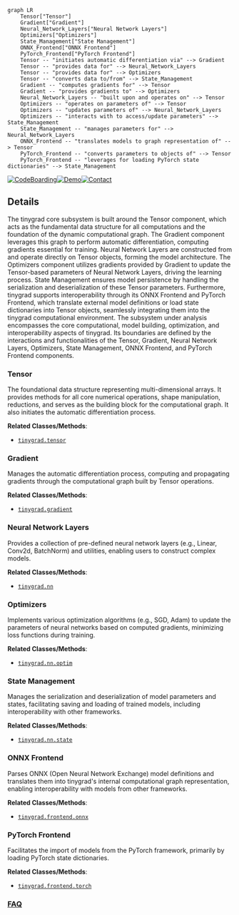 ```mermaid
graph LR
    Tensor["Tensor"]
    Gradient["Gradient"]
    Neural_Network_Layers["Neural Network Layers"]
    Optimizers["Optimizers"]
    State_Management["State Management"]
    ONNX_Frontend["ONNX Frontend"]
    PyTorch_Frontend["PyTorch Frontend"]
    Tensor -- "initiates automatic differentiation via" --> Gradient
    Tensor -- "provides data for" --> Neural_Network_Layers
    Tensor -- "provides data for" --> Optimizers
    Tensor -- "converts data to/from" --> State_Management
    Gradient -- "computes gradients for" --> Tensor
    Gradient -- "provides gradients to" --> Optimizers
    Neural_Network_Layers -- "built upon and operates on" --> Tensor
    Optimizers -- "operates on parameters of" --> Tensor
    Optimizers -- "updates parameters of" --> Neural_Network_Layers
    Optimizers -- "interacts with to access/update parameters" --> State_Management
    State_Management -- "manages parameters for" --> Neural_Network_Layers
    ONNX_Frontend -- "translates models to graph representation of" --> Tensor
    PyTorch_Frontend -- "converts parameters to objects of" --> Tensor
    PyTorch_Frontend -- "leverages for loading PyTorch state dictionaries" --> State_Management
```

[![CodeBoarding](https://img.shields.io/badge/Generated%20by-CodeBoarding-9cf?style=flat-square)](https://github.com/CodeBoarding/CodeBoarding)[![Demo](https://img.shields.io/badge/Try%20our-Demo-blue?style=flat-square)](https://www.codeboarding.org/demo)[![Contact](https://img.shields.io/badge/Contact%20us%20-%20contact@codeboarding.org-lightgrey?style=flat-square)](mailto:contact@codeboarding.org)

## Details

The tinygrad core subsystem is built around the Tensor component, which acts as the fundamental data structure for all computations and the foundation of the dynamic computational graph. The Gradient component leverages this graph to perform automatic differentiation, computing gradients essential for training. Neural Network Layers are constructed from and operate directly on Tensor objects, forming the model architecture. The Optimizers component utilizes gradients provided by Gradient to update the Tensor-based parameters of Neural Network Layers, driving the learning process. State Management ensures model persistence by handling the serialization and deserialization of these Tensor parameters. Furthermore, tinygrad supports interoperability through its ONNX Frontend and PyTorch Frontend, which translate external model definitions or load state dictionaries into Tensor objects, seamlessly integrating them into the tinygrad computational environment. The subsystem under analysis encompasses the core computational, model building, optimization, and interoperability aspects of tinygrad. Its boundaries are defined by the interactions and functionalities of the Tensor, Gradient, Neural Network Layers, Optimizers, State Management, ONNX Frontend, and PyTorch Frontend components.

### Tensor
The foundational data structure representing multi-dimensional arrays. It provides methods for all core numerical operations, shape manipulation, reductions, and serves as the building block for the computational graph. It also initiates the automatic differentiation process.


**Related Classes/Methods**:

- <a href="https://github.com/tinygrad/tinygrad/blob/master/tinygrad/tensor.py" target="_blank" rel="noopener noreferrer">`tinygrad.tensor`</a>


### Gradient
Manages the automatic differentiation process, computing and propagating gradients through the computational graph built by Tensor operations.


**Related Classes/Methods**:

- <a href="https://github.com/tinygrad/tinygrad/blob/master/tinygrad/gradient.py" target="_blank" rel="noopener noreferrer">`tinygrad.gradient`</a>


### Neural Network Layers
Provides a collection of pre-defined neural network layers (e.g., Linear, Conv2d, BatchNorm) and utilities, enabling users to construct complex models.


**Related Classes/Methods**:

- <a href="https://github.com/tinygrad/tinygrad/blob/master/tinygrad/nn" target="_blank" rel="noopener noreferrer">`tinygrad.nn`</a>


### Optimizers
Implements various optimization algorithms (e.g., SGD, Adam) to update the parameters of neural networks based on computed gradients, minimizing loss functions during training.


**Related Classes/Methods**:

- <a href="https://github.com/tinygrad/tinygrad/blob/master/tinygrad/nn/optim.py" target="_blank" rel="noopener noreferrer">`tinygrad.nn.optim`</a>


### State Management
Manages the serialization and deserialization of model parameters and states, facilitating saving and loading of trained models, including interoperability with other frameworks.


**Related Classes/Methods**:

- <a href="https://github.com/tinygrad/tinygrad/blob/master/tinygrad/nn/state.py" target="_blank" rel="noopener noreferrer">`tinygrad.nn.state`</a>


### ONNX Frontend
Parses ONNX (Open Neural Network Exchange) model definitions and translates them into tinygrad's internal computational graph representation, enabling interoperability with models from other frameworks.


**Related Classes/Methods**:

- <a href="https://github.com/tinygrad/tinygrad/blob/master/tinygrad/frontend/onnx.py" target="_blank" rel="noopener noreferrer">`tinygrad.frontend.onnx`</a>


### PyTorch Frontend
Facilitates the import of models from the PyTorch framework, primarily by loading PyTorch state dictionaries.


**Related Classes/Methods**:

- <a href="https://github.com/tinygrad/tinygrad/blob/master/tinygrad/frontend/torch.py" target="_blank" rel="noopener noreferrer">`tinygrad.frontend.torch`</a>




### [FAQ](https://github.com/CodeBoarding/GeneratedOnBoardings/tree/main?tab=readme-ov-file#faq)
